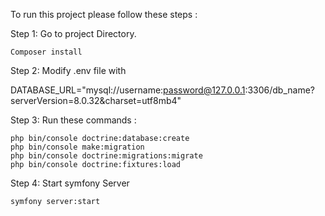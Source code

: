 To run this project please follow these steps :

Step 1: Go to project Directory. 
```
Composer install 
```
Step 2: Modify .env file with

DATABASE_URL="mysql://username:password@127.0.0.1:3306/db_name?serverVersion=8.0.32&charset=utf8mb4"

Step 3: Run these commands : 
```
php bin/console doctrine:database:create
php bin/console make:migration
php bin/console doctrine:migrations:migrate
php bin/console doctrine:fixtures:load
```
Step 4: Start symfony Server
```
symfony server:start
```
 
